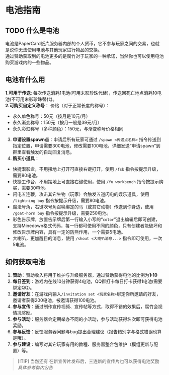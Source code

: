 # 电池指南

## TODO 什么是电池
电池是PaperCard纸片服务器内部的个人货币，它不参与玩家之间的交易，也就是说你无法使用电池与其他玩家进行物品的交换。  
通过赞助获取到的电池更多的是腐竹对于玩家的一种承诺，当然你也可以使用电池购买游戏内的一些物品。

## 电池有什么用

**1.可用于传送**:
每次传送消耗1电池(可用末影珍珠代替)，传送回死亡地点消耗10电池(不可用末影珍珠替代)。  
**2.可购买自定义称号**：
价格（对于正常长度的称号）：
- 永久单色称号：50元（按月是10元/月）
- 永久渐变称号：150元（按月一般是39元/月）
- 永久彩虹称号（多种颜色）：150元，与渐变称号价格相同
3. **申请设置spawn点**：申请后所有玩家可通过 `/spawn <传送点名称>` 指令传送到指定位置，申请需要300电池，修改需要100电池，详细发送“申请spawn”到群里查看触发的自动回复消息。
4. **购买小道具**：
- 快捷潜影盒，不用摆地上打开可直接右键打开，使用 `/fsb` 指令按提示升级，需要80电池。
- 快捷工作台，不用摆地上可直接右键使用，使用 `/fu workbench` 指令按提示购买，需要30电池。
- 闪电五连鞭，攻击其它生物（玩家）会触发五道闪电的娱乐道具，使用 `/lightning buy` 指令按提示升级，需要80电池。
- 魔法号角，右键吹号角召唤绑定的马（或其它动物）传送到你身边，使用 `/goat-horn buy` 指令按提示升级，需要250电池。
- 彩色告示牌，放置告示牌后第一行输入小写的“`color`”退出编辑后即可创建，支持Minedown格式代码，每一行都可使用不同的颜色，只有创建者能破坏和修改告示牌内容，具有一定的防熊作用，一个需要5电池。
- 大喇叭，更加醒目的消息，使用 `/shout <大喇叭消息...>` 指令即可使用，一次5电池。


## 如何获取电池
1. **赞助**：赞助收入将用于维护与升级服务器，通过赞助获得电池的比例为**1:10**
2. **每日签到**：游戏内在线10分钟获得4电池，QQ群打卡每日打卡获得1电池(需要绑定QQ)。
3. **邀请好友**：在游戏内输入`/invitation set <玩家名称>`绑定你所邀请的好友，邀请者获得200电池，被邀请获得100电池。
4. **参与宣传**：通过制作宣传视频、宣传帖等方式，取得不错的效果后，腐竹会视情况奖励。
5. **参与活动**：服务器会定期举办不同的小活动，参与活动获得名次即可获得电池奖励。
6. **参与反馈**：反馈服务器问题与bug提出合理建议（报告错别字与格式错误也算是哦）。
7. **参与建设**：编写对其它玩家有用的教程、服务器整合包维护（模组更新与配置）等。
> [!TIP] 当然还有
>在新宣传片发布后，三连新的宣传片也可以获得电池奖励  
>*具体参考群内公告*
